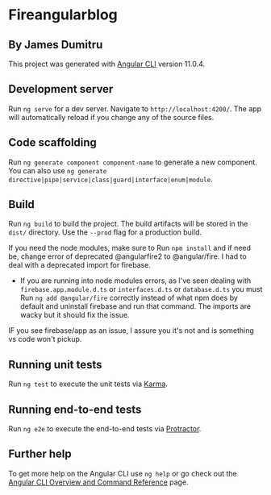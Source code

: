 # Fireangularblog 
## By James Dumitru

This project was generated with [Angular CLI](https://github.com/angular/angular-cli) version 11.0.4.

## Development server

Run `ng serve` for a dev server. Navigate to `http://localhost:4200/`. The app will automatically reload if you change any of the source files.

## Code scaffolding

Run `ng generate component component-name` to generate a new component. You can also use `ng generate directive|pipe|service|class|guard|interface|enum|module`.

## Build

Run `ng build` to build the project. The build artifacts will be stored in the `dist/` directory. Use the `--prod` flag for a production build.

If you need the node modules, make sure to Run `npm install` and if need be, change error of deprecated @angularfire2 to @angular/fire. 
I had to deal with a deprecated import for firebase. 

- If you are running into node modules errors, as I've seen dealing with `firebase.app.module.d.ts` or `interfaces.d.ts` or `database.d.ts` you must Run `ng add @angular/fire` correctly instead of what npm does by default and uninstall firebase and run that command. The imports are wacky but it should fix the issue.

IF you see firebase/app as an issue, I assure you it's not and is something vs code won't pickup. 

## Running unit tests

Run `ng test` to execute the unit tests via [Karma](https://karma-runner.github.io).

## Running end-to-end tests

Run `ng e2e` to execute the end-to-end tests via [Protractor](http://www.protractortest.org/).

## Further help

To get more help on the Angular CLI use `ng help` or go check out the [Angular CLI Overview and Command Reference](https://angular.io/cli) page.

